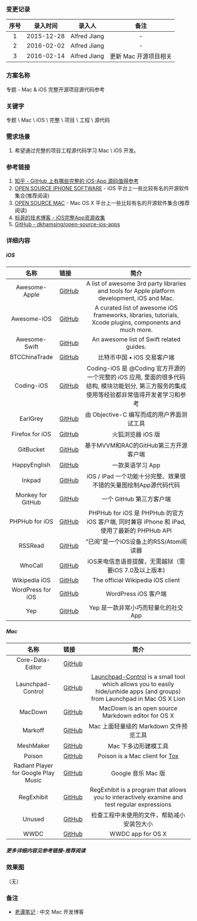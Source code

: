 ### 变更记录

| 序号 | 录入时间 | 录入人 | 备注 |
|:--------:|:--------:|:--------:|:--------:|
| 1 | 2015-12-28 | Alfred Jiang | - |
| 2 | 2016-02-02 | Alfred Jiang | - |
| 3 | 2016-02-14 | Alfred Jiang | 更新 Mac 开源项目相关 |

### 方案名称

专题 - Mac & iOS 完整开源项目源代码参考

### 关键字

专题 \ Mac \ iOS \ 完整 \ 项目 \ 工程 \ 源代码

### 需求场景

1. 希望通过完整的项目工程源代码学习 Mac \ iOS 开发。

### 参考链接

1. [知乎 - GitHub 上有哪些完整的 iOS-App 源码值得参考](http://www.zhihu.com/question/28518265?rf=28477097)
2. [OPEN SOURCE IPHONE SOFTWARE](http://opensourceiphonesoftware.com/) - iOS 平台上一些比较有名的开源软件集合(推荐阅读)
3. [OPEN SOURCE MAC](http://opensourcemac.org/) - Mac OS X 平台上一些比较有名的开源软件集合(推荐阅读)
4. [标哥的技术博客 - iOS完整App资源收集](http://www.henishuo.com/ios-app-fully-code/)
5. [GitHub - dkhamsing/open-source-ios-apps](https://github.com/dkhamsing/open-source-ios-apps)

### 详细内容

##### iOS

| 名称  | 链接  | 简介 |
|:------: |:------|:------:|
| Awesome-Apple | [GitHub](https://github.com/joeljfischer/awesome-apple) | A list of awesome 3rd party libraries and tools for Apple platform development, iOS and Mac. |
| Awesome-iOS | [GitHub](https://github.com/vsouza/awesome-ios) | A curated list of awesome iOS frameworks, libraries, tutorials, Xcode plugins, components and much more. |
| Awesome-Swift | [GitHub](https://github.com/matteocrippa/awesome-swift) | An awesome list of Swift related guides. |
| BTCChinaTrade | [GitHub](https://github.com/yfme/BTCChinaTrade) | 比特币中国 • iOS 交易客户端 |
| Coding-iOS | [GitHub](https://github.com/Coding/Coding-iOS) | Coding-iOS 是 @Coding 官方开源的一个完整的 iOS 应用, 里面的很多代码结构, 模块功能划分, 第三方服务的集成使用等经验都非常值得开发者学习和参考 |
| EarlGrey | [GitHub](https://github.com/google/EarlGrey) | 由 Objective-C 编写而成的用户界面测试工具 |
| Firefox for iOS | [GitHub](https://github.com/mozilla/firefox-ios) | 火狐浏览器 iOS 版 |
| GitBucket | [GitHub](https://github.com/leichunfeng/MVVMReactiveCocoa) | 基于MVVM和RAC的GitHub第三方开源客户端 |
| HappyEnglish | [GitHub](https://github.com/imtiger/HappyEnglish) | 一款英语学习 App |
| Inkpad | [GitHub](https://github.com/sprang/Inkpad) | iOS / iPad 一个功能十分完整、效果很不错的矢量图绘制App源代码代码 |
| Monkey for GitHub | [GitHub](https://github.com/coderyi/monkey) | 一个 GitHub 第三方客户端 |
| PHPHub for iOS | [GitHub](https://github.com/Aufree/phphub-ios) | PHPHub for iOS 是 PHPHub 的官方 iOS 客户端, 同时兼容 iPhone 和 iPad, 使用了最新的 PHPHub API |
| RSSRead | [GitHub](https://github.com/ming1016/RSSRead) | “已阅”是一个iOS设备上的RSS/Atom阅读器 |
| WhoCall | [GitHub](https://github.com/Quotation/WhoCall) | iOS来电信息语音提醒，无需越狱（需要iOS 7.0及以上版本) |
| Wikipedia iOS | [GitHub](https://github.com/wikimedia/wikipedia-ios) | The official Wikipedia iOS client |
| WordPress for iOS | [GitHub](https://github.com/wordpress-mobile/WordPress-iOS) | WordPress iOS 客户端 |
| Yep | [GitHub](https://github.com/CatchChat/Yep) | Yep 是一款非常小巧而轻量化的社交 App |

##### Mac

| 名称  | 链接  | 简介 |
|:------: |:------|:------:|
| Core-Data-Editor | [GitHub](https://github.com/aubb/Core-Data-Editor) | |
| Launchpad-Control | [GitHub](https://github.com/ChaosCoder/Launchpad-Control) | [Launchpad-Control](https://chaosspace.de/launchpad-control) is a small tool which allows you to easily hide/unhide apps (and groups) from Launchpad in Mac OS X Lion |
| MacDown | [GitHub](https://github.com/MacDownApp/macdown) | MacDown is an open source Markdown editor for OS X |
| Markoff | [GitHub](https://github.com/thoughtbot/Markoff) | Mac 上面轻量级的 Markdown 文件预览工具 |
| MeshMaker | [GitHub](https://github.com/filipkunc/MeshMaker) | Mac 下多边形建模工具 |
| Poison | [GitHub](https://github.com/stal888/Poison) | Poison is a Mac client for [Tox](https://github.com/irungentoo/toxcore)|
| Radiant Player for Google Play Music | [GitHub](https://github.com/radiant-player/radiant-player-mac) | Google 音乐 Mac 版 |
| RegExhibit | [GitHub](https://github.com/TeardropInc/RegExhibit) | RegExhibit is a program that allows you to interactively examine and test regular expressions |
| Unused | [GitHub](https://github.com/jeffhodnett/Unused) | 检查工程中未使用的文件，帮助减小安装包大小 |
| WWDC | [GitHub](https://github.com/insidegui/WWDC) | WWDC app for OS X |

##### 更多详细内容见参考链接-推荐阅读

### 效果图
（无）

### 备注

* [老谭笔记](http://www.tanhao.me/) : 中文 Mac 开发博客
